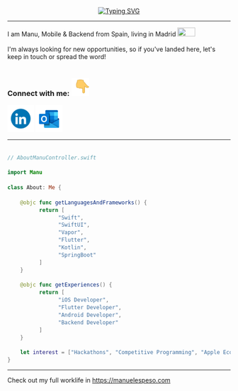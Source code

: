 <p align="center">
<a href="https://git.io/typing-svg"><img src="https://readme-typing-svg.herokuapp.com?font=Orbitron&size=40&duration=4000&center=true&vCenter=true&width=800&height=80&lines=Hi+there!+;Welcome+to+my+GitHub+profile!" alt="Typing SVG" /></a>

-----

I am Manu, Mobile & Backend from Spain, living in Madrid <img src="./madrid.gif" height="20" width="40" />
	<br>
	<br>
I'm always looking for new opportunities, so if you've landed here, let's keep in touch or spread the word!
	<br>
	<br>
### Connect with me: <img src="./backhand-index-pointing-down-joypixels.gif" height="40" width="40" />

<a href="https://www.linkedin.com/in/manuel-espeso-mart%C3%ADn-588993172/" target="_blank"><img src="./372102050_LINKEDIN_ICON_TRANSPARENT_1080.gif" width="60" /></a>
<a href="mailto:jobs@manuelespeso.com"><img src="./outlooklogo.gif" width="60" /></a>

</p>

---

```swift

// AboutManuController.swift

import Manu

class About: Me {

    @objc func getLanguagesAndFrameworks() {
          return [
                "Swift",
                "SwiftUI",
                "Vapor",
                "Flutter",
                "Kotlin",
                "SpringBoot"
          ]
    }
    
    @objc func getExperiences() {
          return [
                "iOS Developer",
                "Flutter Developer",
                "Android Developer",
                "Backend Developer"
          ]
    }
    
    let interest = ["Hackathons", "Competitive Programming", "Apple Ecosystem", "AWS Cloud", "Any Tech Stuff :)"]
}
```


-----

Check out my full worklife in https://manuelespeso.com
